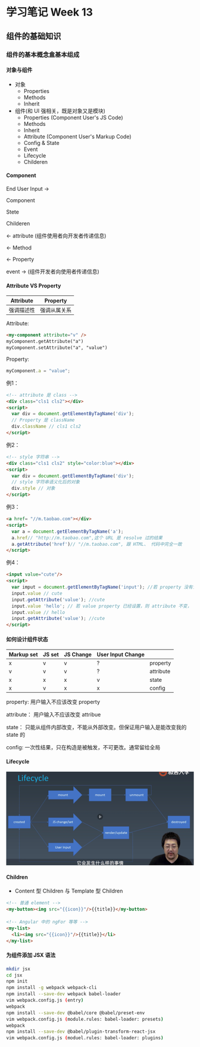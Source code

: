 # 学习笔记 Week 13

## 组件的基础知识

### 组件的基本概念盒基本组成

#### 对象与组件

* 对象
  * Properties
  * Methods
  * Inherit
* 组件(和 UI 强相关，既是对象又是模块)
  * Properties (Component User's JS Code)
  * Methods
  * Inherit
  * Attribute (Component User's Markup Code)
  * Config & State
  * Event
  * Lifecycle
  * Childeren

#### Component

End User Input ->

Component

Stete

Childeren

<- attribute (组件使用者向开发者传递信息)

<- Method

<- Property

event -> (组件开发者向使用者传递信息)

#### Attribute VS Property

|Attribute|Property|
|-|-|
|强调描述性|强调从属关系|

Attribute:
```html
<my-component attribute="v" />
myComponent.getAttribute("a")
myComponent.setAttribute("a", "value")
```

Property:
```js
myComponent.a = "value";
```

例1：

```html
<!-- attribute 是 class -->
<div class="cls1 cls2"></div>
<script>
  var div = document.getElementByTagName('div');
  // Property 是 className
  div.className // cls1 cls2
</script>
```

例2：
```html
<!-- style 字符串 -->
<div class="cls1 cls2" style="color:blue"></div>
<script>
  var div = document.getElementByTagName('div');
  // style 字符串语义化后的对象
  div.style // 对象
</script>
```

例3：
```html
<a href= "//m.taobao.com"></div>
<script>
  var a = document.getElementByTagName('a');
  a.href// "http://m.taobao.com",这个 URL 是 resolve 过的结果
  a.getAttribute('href')// "//m.taobao.com", 跟 HTML、 代码中完全一致
</script>
```

例4：
```html
<input value="cute"/>
<script>
  var imput = document.getElementByTagName('input'); //若 property 没有设置，则记过是 attribute
  input.value // cute
  input.getAttribute('value'); //cute
  input.value 'hello'; // 若 value property 已经设置，则 attribute 不变， property 变化，元素上世界的效果是 property 优先
  input.value // hello
  input.getAttribute('value'); //cute
</script>
```

#### 如何设计组件状态

| Markup set | JS set | JS Change | User Input Change | |
| - | - | - | - | - |
| x | v | v | ? | property |
| v | v | v | ? | attribute |
| x | x | x | v | state |
| x | v | x | x | config |

property: 用户输入不应该改变 property

attribute： 用户输入不应该改变 attribue

state： 只能从组件内部改变，不能从外部改变。但保证用户输入是能改变我的 state 的

config: 一次性结果，只在构造是被触发，不可更改。通常留给全局

#### Lifecycle

![Life cycle](./lifecycle.png "Lifecycle")

#### Children

* Content 型 Children 与 Template 型 Children

```html
<!-- 普通 element -->
<my-button><img src="{{icon}}"/>{{title}}</my-button>

<!-- Angular 中的 ngFor 等等 -->
<my-list>
  <li><img src="{{icon}}"/>{{title}}</li>
</my-list>
```
#### 为组件添加 JSX 语法

```bash
mkdir jsx
cd jsx
npm init
npm install -g webpack webpack-cli
npm install --save-dev webpack babel-loader
vim webpack.config.js (entry)
webpack
npm install --save-dev @babel/core @babel/preset-env
vim webpack.config.js (module.rules: babel-loader: presets)
webpack
npm install --save-dev @babel/plugin-transform-react-jsx
vim webpack.config.js (moduel.rules: babel-loader: plugins)
```
